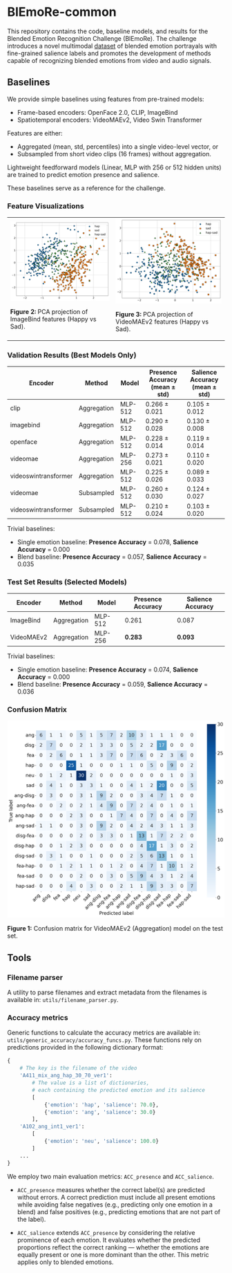 # BlEmoRe-common

This repository contains the code, baseline models, and results for the Blended Emotion Recognition Challenge (BlEmoRe). 
The challenge introduces a novel multimodal [dataset](https://zenodo.org/records/15096942) of blended emotion portrayals 
with fine-grained salience labels and promotes the development of methods capable of recognizing blended emotions from video and audio signals.

## Baselines

We provide simple baselines using features from pre-trained models:

* Frame-based encoders: OpenFace 2.0, CLIP, ImageBind
* Spatiotemporal encoders: VideoMAEv2, Video Swin Transformer

Features are either:

* Aggregated (mean, std, percentiles) into a single video-level vector, or
* Subsampled from short video clips (16 frames) without aggregation.

Lightweight feedforward models (Linear, MLP with 256 or 512 hidden units) are trained to predict emotion presence and salience.

These baselines serve as a reference for the challenge.

### Feature Visualizations

<div align="center">
  <table>
    <tr>
      <td>
        <img src="data/plots/pca_imagebind_hap_sad.png" alt="ImageBind Features" width="400"/>
        <p><b>Figure 2:</b> PCA projection of ImageBind features (Happy vs Sad).</p>
      </td>
      <td>
        <img src="data/plots/pca_videomae_hap_sad.png" alt="VideoMAEv2 Features" width="400"/>
        <p><b>Figure 3:</b> PCA projection of VideoMAEv2 features (Happy vs Sad).</p>
      </td>
    </tr>
  </table>
</div>

### Validation Results (Best Models Only)

| Encoder              | Method        | Model      | Presence Accuracy (mean ± std) | Salience Accuracy (mean ± std) |
|----------------------|---------------|------------|--------------------------------|--------------------------------|
| clip                  | Aggregation   | MLP-512    | 0.266 ± 0.021                  | 0.105 ± 0.012                  |
| imagebind             | Aggregation   | MLP-512    | 0.290 ± 0.028                  | 0.130 ± 0.008                  |
| openface              | Aggregation   | MLP-512    | 0.228 ± 0.014                  | 0.119 ± 0.014                  |
| videomae              | Aggregation   | MLP-256    | 0.273 ± 0.021                  | 0.110 ± 0.020                  |
| videoswintransformer  | Aggregation   | MLP-512    | 0.225 ± 0.026                  | 0.089 ± 0.033                  |
| videomae              | Subsampled    | MLP-512    | 0.260 ± 0.030                  | 0.124 ± 0.027                  |
| videoswintransformer  | Subsampled    | MLP-512    | 0.210 ± 0.024                  | 0.103 ± 0.020                  |

Trivial baselines:
- Single emotion baseline: **Presence Accuracy** = 0.078, **Salience Accuracy** = 0.000
- Blend baseline: **Presence Accuracy** = 0.057, **Salience Accuracy** = 0.035

### Test Set Results (Selected Models)

| Encoder     | Method        | Model      | Presence Accuracy | Salience Accuracy |
|-------------|---------------|------------|-------------------|-------------------|
| ImageBind   | Aggregation    | MLP-512    | 0.261             | 0.087             |
| VideoMAEv2  | Aggregation    | MLP-256    | **0.283**         | **0.093**         |

Trivial baselines:
- Single emotion baseline: **Presence Accuracy** = 0.074, **Salience Accuracy** = 0.000
- Blend baseline: **Presence Accuracy** = 0.059, **Salience Accuracy** = 0.036

### Confusion Matrix

<div align="left">
  <img src="data/plots/confusion_matrix_videomae_test_bigger_fontsize.png" alt="Confusion Matrix" width="600"/>
  <p><b>Figure 1:</b> Confusion matrix for VideoMAEv2 (Aggregation) model on the test set.</p>
</div>

## Tools

### Filename parser

A utility to parse filenames and extract metadata from the filenames is available in: `utils/filename_parser.py`.

### Accuracy metrics

Generic functions to calculate the accuracy metrics are available in: `utils/generic_accuracy/accuracy_funcs.py`.
These functions rely on predictions provided in the following dictionary format:

```python
{   
    # The key is the filename of the video
    'A411_mix_ang_hap_30_70_ver1':
        # The value is a list of dictionaries, 
        # each containing the predicted emotion and its salience
        [
            {'emotion': 'hap', 'salience': 70.0},
            {'emotion': 'ang', 'salience': 30.0}
        ],
    'A102_ang_int1_ver1':
        [
            {'emotion': 'neu', 'salience': 100.0}
        ]
    ...
}
```

We employ two main evaluation metrics: `ACC_presence` and `ACC_salience`.

- `ACC_presence` measures whether the correct label(s) are predicted without errors.
  A correct prediction must include all present emotions while avoiding false negatives
  (e.g., predicting only one emotion in a blend) and false positives
  (e.g., predicting emotions that are not part of the label).

- `ACC_salience` extends `ACC_presence` by considering the relative prominence of each emotion.
  It evaluates whether the predicted proportions reflect the correct ranking — whether the emotions
  are equally present or one is more dominant than the other. This metric applies only to blended emotions.


